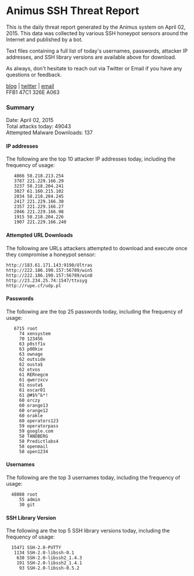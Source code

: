 # Animus SSH Threat Report

This is the daily threat report generated by the Animus system on April 02, 2015. This data was collected by various SSH honeypot sensors around the Internet and published by a bot.  

Text files containing a full list of today's usernames, passwords, attacker IP addresses, and SSH library versions are available above for download.  

As always, don't hesitate to reach out via Twitter or Email if you have any questions or feedback.  

[blog](http://morris.guru) | [twitter](https://twitter.com/andrew___morris) | [email](mailto:andrew@morris.guru)  
FFB1 47C1 326E A063  

### Summary

Date: April 02, 2015  
Total attacks today: 49043  
Attempted Malware Downloads: 137 

#### IP addresses
The following are the top 10 attacker IP addresses today, including the frequency of usage:
```
   4866 58.218.213.254
   3787 221.229.166.29
   3237 58.218.204.241
   3027 61.160.215.102
   2834 58.218.204.245
   2417 221.229.166.30
   2357 221.229.166.27
   2046 221.229.166.98
   1915 58.218.204.226
   1907 221.229.166.240
```

#### Attempted URL Downloads
The following are URLs attackers attempted to download and execute once they compromise a honeypot sensor:
```
http://183.61.171.143:9190/Ultras
http://222.186.190.157:56789/win5
http://222.186.190.157:56789/win8
http://23.234.25.74:1547/ttxsyg
http://rupe.cf/udp.pl
```

#### Passwords
The following are the top 25 passwords today, including the frequency of usage:
```
   6715 root
     74 xensystem
     70 123456
     63 p0stf1x
     63 p00kie
     63 ownage
     62 outside
     62 ousta$
     62 otvos
     61 RERnegcm
     61 qwerzxcv
     61 osuta$
     61 oscar01
     61 @#$%^&*!
     60 orczy
     60 orange13
     60 orange12
     60 orakle
     60 operators123
     59 operatorpass
     59 google.com
     58 TANDBERG
     58 Predictlabs4
     58 openmail
     58 open1234
```

#### Usernames
The following are the top 3 usernames today, including the frequency of usage:
```
  48088 root
     55 admin
     30 git
```

#### SSH Library Version
The following are the top 5 SSH library versions today, including the frequency of usage:
```
  15471 SSH-2.0-PUTTY
   1134 SSH-2.0-libssh-0.1
    638 SSH-2.0-libssh2_1.4.3
    191 SSH-2.0-libssh2_1.4.1
     93 SSH-2.0-libssh-0.5.2
```

